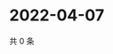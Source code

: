 # 2022-04-07

共 0 条

<!-- BEGIN WEIBO -->
<!-- 最后更新时间 Thu Apr 07 2022 04:13:33 GMT+0800 (China Standard Time) -->

<!-- END WEIBO -->
